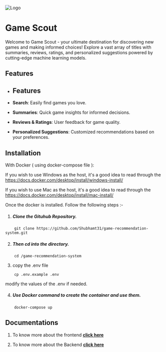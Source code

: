 
![Logo](https://res.cloudinary.com/dnzbo3wfx/image/upload/c_thumb,w_200,g_face/v1713116986/Screenshot_2024-04-14_231739_w4v9dr.png)

# Game Scout

Welcome to Game Scout - your ultimate destination for discovering new games and making informed choices! Explore a vast array of titles with summaries, reviews, ratings, and personalized suggestions powered by cutting-edge machine learning models.
## Features

- ## Features

- **Search**: Easily find games you love.
- **Summaries**: Quick game insights for informed decisions.
- **Reviews & Ratings**: User feedback for game quality.
- **Personalized Suggestions**: Customized recommendations based on your preferences.





## Installation

With Docker ( using docker-compose file ):

If you wish to use Windows as the host, it's a good idea to read through the
https://docs.docker.com/desktop/install/windows-install/

If you wish to use Mac as the host, it's a good idea to read through the
https://docs.docker.com/desktop/install/mac-install/

Once the docker is installed. Follow the following steps :-

1. ##### Clone the Gituhub Repository.
```[/bin/bash]
    git clone https://github.com/Shubhamt31/game-recommendation-system.git
```

2. ##### Then cd into the directory.
```[/bin/bash]
    cd /game-recommendation-system
```
3. copy the .env file
```[/bin/bash]
    cp .env.example .env
```
modify the values of the .env if needed.

4. ##### Use Docker command to create the container and use them.
```[/bin/bash]
    docker-compose up
```



## Documentations

1. To know more about the frontend [**click here**](https://github.com/Shubhamt31/game-recommendation-system/tree/main/frontend#readme)

2. To know more about the Backend [**click here**](https://github.com/Shubhamt31/game-recommendation-system/tree/main/backend#readme)
